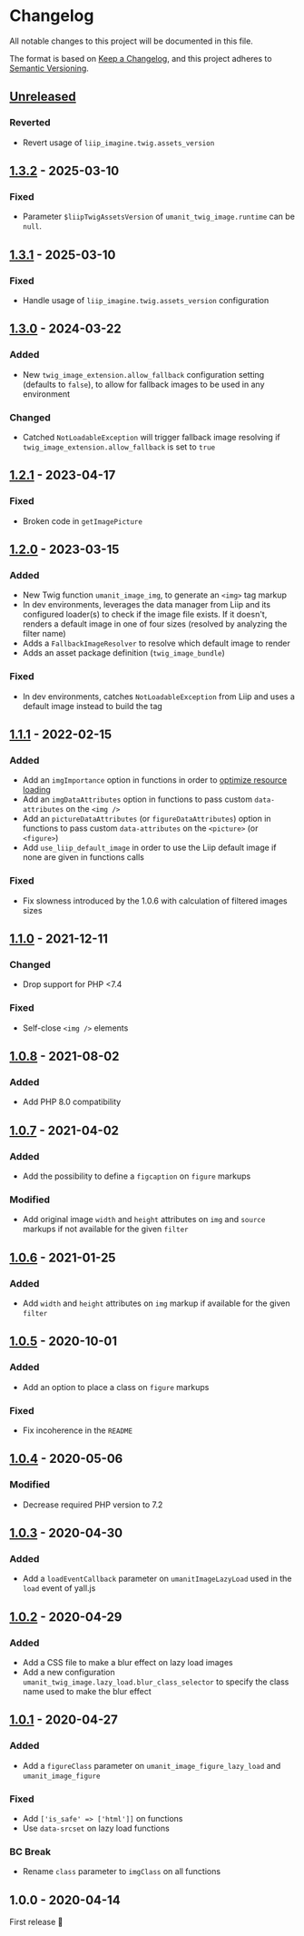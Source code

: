 # Changelog

All notable changes to this project will be documented in this file.

The format is based on [Keep a Changelog](https://keepachangelog.com/en/1.0.0/), and this project adheres
to [Semantic Versioning](https://semver.org/spec/v2.0.0.html).

## [Unreleased]

### Reverted

- Revert usage of `liip_imagine.twig.assets_version`

## [1.3.2] - 2025-03-10

### Fixed

- Parameter `$liipTwigAssetsVersion` of `umanit_twig_image.runtime` can be `null`.

## [1.3.1] - 2025-03-10

### Fixed

- Handle usage of `liip_imagine.twig.assets_version` configuration

## [1.3.0] - 2024-03-22

### Added

- New `twig_image_extension.allow_fallback` configuration setting (defaults to `false`), to allow for fallback images to
  be used in any environment

### Changed

- Catched `NotLoadableException` will trigger fallback image resolving if `twig_image_extension.allow_fallback` is set
  to `true`

## [1.2.1] - 2023-04-17

### Fixed

- Broken code in `getImagePicture`

## [1.2.0] - 2023-03-15

### Added

- New Twig function `umanit_image_img`, to generate an `<img>` tag markup
- In dev environments, leverages the data manager from Liip and its configured loader(s) to check if the image file
  exists.
  If it doesn't, renders a default image in one of four sizes (resolved by analyzing the filter name)
- Adds a `FallbackImageResolver` to resolve which default image to render
- Adds an asset package definition (`twig_image_bundle`)

### Fixed

- In dev environments, catches `NotLoadableException` from Liip and uses a default image instead to build the tag

## [1.1.1] - 2022-02-15

### Added

- Add an `imgImportance` option in functions in order to [optimize resource loading](https://web.dev/priority-hints/)
- Add an `imgDataAttributes` option in functions to pass custom `data-attributes` on the `<img />`
- Add an `pictureDataAttributes` (or `figureDataAttributes`) option in functions to pass custom `data-attributes` on
  the `<picture>` (or `<figure>`)
- Add `use_liip_default_image` in order to use the Liip default image if none are given in functions calls

### Fixed

- Fix slowness introduced by the 1.0.6 with calculation of filtered images sizes

## [1.1.0] - 2021-12-11

### Changed

- Drop support for PHP <7.4

### Fixed

- Self-close `<img />` elements

## [1.0.8] - 2021-08-02

### Added

- Add PHP 8.0 compatibility

## [1.0.7] - 2021-04-02

### Added

- Add the possibility to define a `figcaption` on `figure` markups

### Modified

- Add original image `width` and `height` attributes on `img` and `source` markups if not available for the given
  `filter`

## [1.0.6] - 2021-01-25

### Added

- Add `width` and `height` attributes on `img` markup if available for the given `filter`

## [1.0.5] - 2020-10-01

### Added

- Add an option to place a class on `figure` markups

### Fixed

- Fix incoherence in the `README`

## [1.0.4] - 2020-05-06

### Modified

- Decrease required PHP version to 7.2

## [1.0.3] - 2020-04-30

### Added

- Add a `loadEventCallback` parameter on `umanitImageLazyLoad` used in the `load` event of yall.js

## [1.0.2] - 2020-04-29

### Added

- Add a CSS file to make a blur effect on lazy load images
- Add a new configuration `umanit_twig_image.lazy_load.blur_class_selector` to specify the class name used to make the
  blur effect

## [1.0.1] - 2020-04-27

### Added

- Add a `figureClass` parameter on `umanit_image_figure_lazy_load` and `umanit_image_figure`

### Fixed

- Add `['is_safe' => ['html']]` on functions
- Use `data-srcset` on lazy load functions

### BC Break

- Rename `class` parameter to `imgClass` on all functions

## 1.0.0 - 2020-04-14

First release 🎉

[Unreleased]: https://github.com/umanit/twig-image-extension/compare/1.3.2...main

[1.3.2]: https://github.com/umanit/twig-image-extension/compare/1.3.1...1.3.2

[1.3.1]: https://github.com/umanit/twig-image-extension/compare/1.3.0...1.3.1

[1.3.0]: https://github.com/umanit/twig-image-extension/compare/1.2.1...1.3.0

[1.2.1]: https://github.com/umanit/twig-image-extension/compare/1.2.0...1.2.1

[1.2.0]: https://github.com/umanit/twig-image-extension/compare/1.1.1...1.2.0

[1.1.1]: https://github.com/umanit/twig-image-extension/compare/1.1.0...1.1.1

[1.1.0]: https://github.com/umanit/twig-image-extension/compare/1.0.8...1.1.0

[1.0.8]: https://github.com/umanit/twig-image-extension/compare/1.0.7...1.0.8

[1.0.7]: https://github.com/umanit/twig-image-extension/compare/1.0.6...1.0.7

[1.0.6]: https://github.com/umanit/twig-image-extension/compare/1.0.5...1.0.6

[1.0.5]: https://github.com/umanit/twig-image-extension/compare/1.0.4...1.0.5

[1.0.4]: https://github.com/umanit/twig-image-extension/compare/1.0.3...1.0.4

[1.0.3]: https://github.com/umanit/twig-image-extension/compare/1.0.2...1.0.3

[1.0.2]: https://github.com/umanit/twig-image-extension/compare/1.0.1...1.0.2

[1.0.1]: https://github.com/umanit/twig-image-extension/compare/1.0.0...1.0.1
